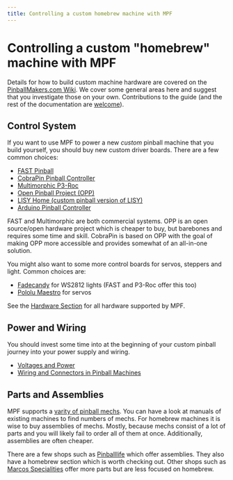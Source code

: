 ```yaml
---
title: Controlling a custom homebrew machine with MPF
---
```


# Controlling a custom "homebrew" machine with MPF


Details for how to build custom machine hardware are covered on the
[PinballMakers.com Wiki](http://pinballmakers.com). We cover some
general areas here and suggest that you investigate those on your own.
Contributions to the guide (and the rest of the documentation are
[welcome](../about/help_docs.md)).

## Control System

If you want to use MPF
to power a new *custom* pinball machine that you build yourself, you
should buy new custom driver boards. There are a few common choices:

* [FAST Pinball](../hardware/fast/index.md)
* [CobraPin Pinball Controller](../hardware/opp/cobrapin/index.md)
* [Multimorphic P3-Roc](../hardware/multimorphic/index.md)
* [Open Pinball Project (OPP)](../hardware/opp/index.md)
* [LISY Home (custom pinball version of LISY)](../hardware/lisy/index.md)
* [Arduino Pinball Controller](../hardware/apc/index.md)

FAST and Multimorphic are both commercial systems. OPP is an open
source/open hardware project which is cheaper to buy, but barebones
and requires some time and skill. CobraPin is based on OPP with the
goal of making OPP more accessible and provides somewhat of an
all-in-one solution.

You might also want to some more control boards for servos, steppers and
light. Common choices are:

* [Fadecandy](../hardware/fadecandy/index.md) for WS2812 lights (FAST and P3-Roc offer this too)
* [Pololu Maestro](../hardware/pololu_maestro.md) for servos

See the [Hardware Section](../hardware/index.md) for all hardware supported by MPF.

## Power and Wiring

You should invest some time into at the beginning of your custom pinball
journey into your power supply and wiring.

* [Voltages and Power](../hardware/voltages_and_power/voltages_and_power.md)
* [Wiring and Connectors in Pinball Machines](../hardware/voltages_and_power/wiring_and_connectors.md)

## Parts and Assemblies

MPF supports a
[varity of pinball mechs](../mechs/index.md).
You can have a look at manuals of existing machines to find numbers of
mechs. For homebrew machines it is wise to buy assemblies of mechs.
Mostly, because mechs consist of a lot of parts and you will likely fail
to order all of them at once. Additionally, assemblies are often
cheaper.

There are a few shops such as
[Pinballlife](https://www.pinballlife.com/) which offer assemblies. They
also have a homebrew section which is worth checking out. Other shops
such as [Marcos Specialities](https://www.marcospecialties.com/) offer
more parts but are less focused on homebrew.
